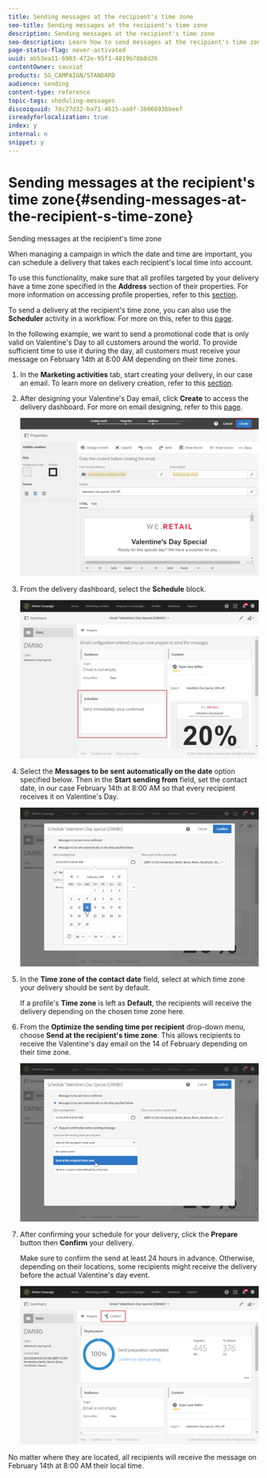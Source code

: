 ```yaml
---
title: Sending messages at the recipient's time zone
seo-title: Sending messages at the recipient's time zone
description: Sending messages at the recipient's time zone
seo-description: Learn how to send messages at the recipient's time zone.
page-status-flag: never-activated
uuid: ab53ea11-6903-472e-95f1-4819b70b8d26
contentOwner: sauviat
products: SG_CAMPAIGN/STANDARD
audience: sending
content-type: reference
topic-tags: sheduling-messages
discoiquuid: 7dc27d32-ba71-4615-aa0f-3606693bbeef
isreadyforlocalization: true
index: y
internal: n
snippet: y
---
```


# Sending messages at the recipient's time zone{#sending-messages-at-the-recipient-s-time-zone}

Sending messages at the recipient's time zone

When managing a campaign in which the date and time are important, you can schedule a delivery that takes each recipient's local time into account.

To use this functionality, make sure that all profiles targeted by your delivery have a time zone specified in the **Address** section of their properties. For more information on accessing profile properties, refer to this [section](../../audiences/using/editing-profiles.md).

To send a delivery at the recipient's time zone, you can also use the **Scheduler** activity in a workflow. For more on this, refer to this [page](../../automating/using/scheduler.md).

In the following example, we want to send a promotional code that is only valid on Valentine's Day to all customers around the world. To provide sufficient time to use it during the day, all customers must receive your message on February 14th at 8:00 AM depending on their time zones.

1. In the **Marketing activities** tab, start creating your delivery, in our case an email. To learn more on delivery creation, refer to this [section](../../channels/using/creating-an-email.md).
1. After designing your Valentine's Day email, click **Create** to access the delivery dashboard. For more on email designing, refer to this [page](../../designing/using/example--email-personalization.md).

   ![](assets/send-time_opt_valentine_1.png)

1. From the delivery dashboard, select the **Schedule** block.

   ![](assets/send-time_opt_valentine_2.png)

1. Select the **Messages to be sent automatically on the date** option specified below. Then in the **Start sending from** field, set the contact date, in our case February 14th at 8:00 AM so that every recipient receives it on Valentine's Day.

   ![](assets/send-time_opt_valentine.png)

1. In the **Time zone of the contact date** field, select at which time zone your delivery should be sent by default.

   If a profile's **Time zone** is left as **Default**, the recipients will receive the delivery depending on the chosen time zone here.

1. From the **Optimize the sending time per recipient** drop-down menu, choose **Send at the recipient's time zone**. This allows recipients to receive the Valentine's day email on the 14 of February depending on their time zone.

   ![](assets/send-time_opt_valentine_3.png)

1. After confirming your schedule for your delivery, click the **Prepare** button then **Confirm** your delivery.

   Make sure to confirm the send at least 24 hours in advance. Otherwise, depending on their locations, some recipients might receive the delivery before the actual Valentine's day event.

   ![](assets/send-time_opt_valentine_4.png)

No matter where they are located, all recipients will receive the message on February 14th at 8:00 AM their local time.
